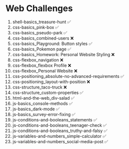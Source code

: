 # Web Challenges

 1. shell-basics_treasure-hunt ✅
 2. css-basics_pink-box  ✅
 3. css-basics_pseudo-park ✅  
 4. css-basics_combined-users ❌
 5. css-basics_Playground: Button styles ✅
 6. css-basics_Pokemon page ✅
 7. css-basics_Homework: Personal Website Styling ❌
 8. css-flexbox_navigation ❌
 9. css-flexbox_flexbox Profile ❌
 10. css-flexbox_Personal Website ❌
 11. css-positioning_absolute-no-advanced-requirements ✅
 12. css-positioning_layout-with-position ❌
 13. css-structure_taco-truck ❌
 14. css-structure_custom-properties ✅
 15. html-and-the-web_div-salad ✅
 16. js-basics_console-methods ✅
 17. js-basics_dark-mode ✅
 18. js-basics_survey-error-fixing ✅
 19. js-conditions-and-booleans_statements ✅
 20. js-conditions-and-booleans_teenager-check ✅
 21. js-conditions-and-booleans_truthy-and-falsy ✅
 22. js-variables-and-numbers_simple-calculator ✅
 23. js-variables-and-numbers_social-media-post ✅
